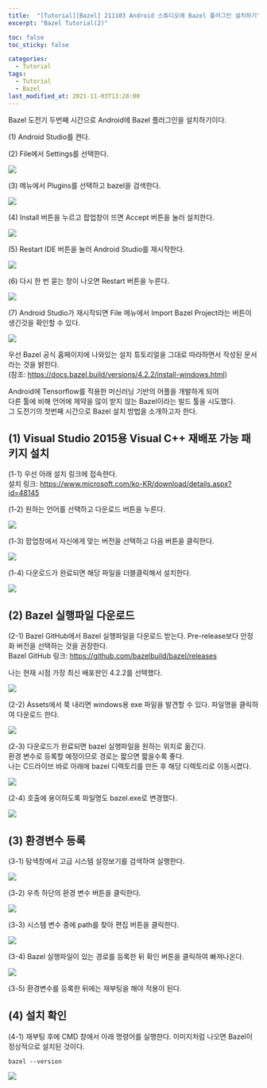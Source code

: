 ```yaml
---
title:  "[Tutorial][Bazel] 211103 Android 스튜디오에 Bazel 플러그인 설치하기"
excerpt: "Bazel Tutorial(2)"

toc: false
toc_sticky: false

categories:
  - Tutorial
tags:
  - Tutorial
  - Bazel
last_modified_at: 2021-11-03T13:28:00
---
```


Bazel 도전기 두번째 시간으로 Android에 Bazel 플러그인을 설치하기이다.

(1) Android Studio를 켠다.

(2) File에서 Settings를 선택한다.
<p><img src="/assets/images/21123122.png" /></p>

(3) 메뉴에서 Plugins를 선택하고 bazel을 검색한다.
<p><img src="/assets/images/21123123.png" /></p>

(4) Install 버튼을 누르고 팝업창이 뜨면 Accept 버튼을 눌러 설치한다.
<p><img src="/assets/images/21123124.png" /></p>

(5) Restart IDE 버튼을 눌러 Android Studio를 재시작한다.
<p><img src="/assets/images/21123125.png" /></p>

(6) 다시 한 번 묻는 창이 나오면 Restart 버튼을 누른다.
<p><img src="/assets/images/21123126.png" /></p>

(7) Android Studio가 재시작되면 File 메뉴에서 Import Bazel Project라는 버튼이 생긴것을 확인할 수 있다.
<p><img src="/assets/images/21123127.png" /></p>





우선 Bazel 공식 홈페이지에 나와있는 설치 튜토리얼을 그대로 따라하면서 작성된 문서라는 것을 밝힌다.<br>
(참조: <a href="https://docs.bazel.build/versions/4.2.2/install-windows.html">https://docs.bazel.build/versions/4.2.2/install-windows.html</a>)

Android에 Tensorflow를 적용한 머신러닝 기반의 어플을 개발하게 되어<br>
다른 툴에 비해 언어에 제약을 많이 받지 않는 Bazel이라는 빌드 툴을 시도했다.<br>
그 도전기의 첫번째 시간으로 Bazel 설치 방법을 소개하고자 한다.

## (1) Visual Studio 2015용 Visual C++ 재배포 가능 패키지 설치

(1-1) 우선 아래 설치 링크에 접속한다.<br>
설치 링크: <a href="https://www.microsoft.com/ko-KR/download/details.aspx?id=48145">https://www.microsoft.com/ko-KR/download/details.aspx?id=48145</a>

(1-2) 원하는 언어를 선택하고 다운로드 버튼을 누른다.
<p><img src="/assets/images/21123110.png" /></p>

(1-3) 팝업창에서 자신에게 맞는 버전을 선택하고 다음 버튼을 클릭한다.
<p><img src="/assets/images/21123111.png" /></p>

(1-4) 다운로드가 완료되면 해당 파일을 더블클릭해서 설치한다.
<p><img src="/assets/images/21123112.png" /></p>

## (2) Bazel 실행파일 다운로드

(2-1) Bazel GitHub에서 Bazel 실행파일을 다운로드 받는다. Pre-release보다 안정화 버전을 선택하는 것을 권장한다.<br>
Bazel GitHub 링크: <a href="https://github.com/bazelbuild/bazel/releases">https://github.com/bazelbuild/bazel/releases</a>

나는 현재 시점 가장 최신 배포판인 4.2.2를 선택했다.
<p><img src="/assets/images/21123113.png" /></p>

(2-2) Assets에서 쭉 내리면 windows용 exe 파일을 발견할 수 있다. 파일명을 클릭하여 다운로드 한다.
<p><img src="/assets/images/21123114.png" /></p>

(2-3) 다운로드가 완료되면 bazel 실행파일을 원하는 위치로 옮긴다.<br>
환경 변수로 등록할 예정이므로 경로는 짧으면 짧을수록 좋다.<br>
나는 C드라이브 바로 아래에 bazel 디렉토리를 만든 후 해당 디렉토리로 이동시켰다.
<p><img src="/assets/images/21123115.png" /></p>

(2-4) 호출에 용이하도록 파일명도 bazel.exe로 변경했다.
<p><img src="/assets/images/21123116.png" /></p>

## (3) 환경변수 등록

(3-1) 탐색창에서 고급 시스템 설정보기를 검색하여 실행한다.
<p><img src="/assets/images/21123117.png" /></p>

(3-2) 우측 하단의 환경 변수 버튼을 클릭한다.
<p><img src="/assets/images/21123118.png" /></p>

(3-3) 시스템 변수 중에 path를 찾아 편집 버튼을 클릭한다.
<p><img src="/assets/images/21123119.png" /></p>

(3-4) Bazel 실행파일이 있는 경로를 등록한 뒤 확인 버튼을 클릭하여 빠져나온다.
<p><img src="/assets/images/21123120.png" /></p>

(3-5) 환경변수를 등록한 뒤에는 재부팅을 해야 적용이 된다.

## (4) 설치 확인

(4-1) 재부팅 후에 CMD 창에서 아래 명령어를 실행한다. 이미지처럼 나오면 Bazel이 정상적으로 설치된 것이다.

```
bazel --version
```

<p><img src="/assets/images/21123121.png" /></p>
